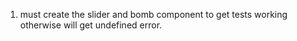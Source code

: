 1. must create the slider and bomb component to get tests working otherwise will get undefined error.
